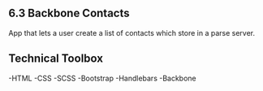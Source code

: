 ## 6.3 Backbone Contacts
App that lets a user create a list of contacts which store in a parse server. 

## Technical Toolbox
-HTML -CSS -SCSS -Bootstrap -Handlebars -Backbone
